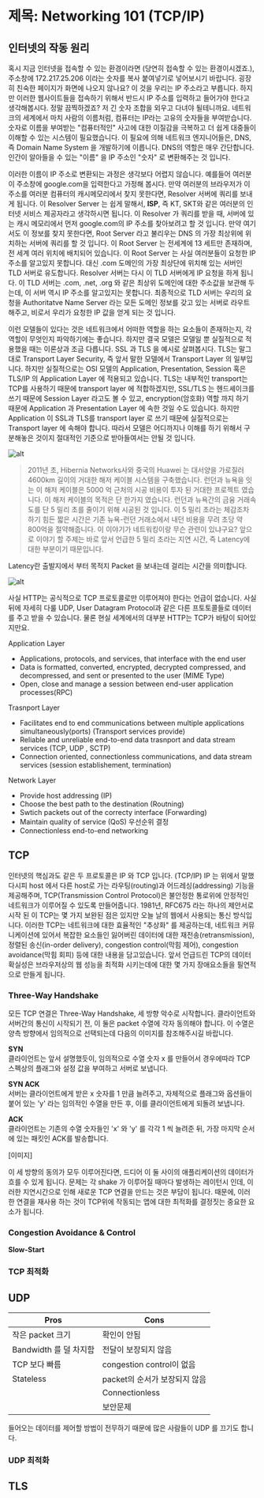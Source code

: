 # 제목: Networking 101 (TCP/IP)

<!-- TODO 서론 입력 해야함 -->

## 인터넷의 작동 원리

혹시 지금 인터넷을 접속할 수 있는 환경이라면 (당연히 접속할 수 있는 환경이시겠죠.), 주소창에 172.217.25.206 이라는 숫자를 복사 붙여넣기로 넣어보시기 바랍니다. 굉장히 친숙한 페이지가 화면에 나오지 않나요? 이 것을 우리는 IP 주소라고 부릅니다. 하지만 이러한 웹사이트들을 접속하기 위해서 반드시 IP 주소를 입력하고 들어가야 한다고 생각해봅시다. 정말 끔찍하겠죠? 저 긴 숫자 조합을 외우고 다녀야 될테니까요. 네트워크의 세계에서 마치 사람의 이름처럼, 컴퓨터는 IP라는 고유의 숫자들을 부여받습니다. 숫자로 이름을 부여받는 "컴퓨터적인" 사고에 대한 이질감을 극복하고 더 쉽게 대중들이 이해할 수 있는 시스템이 필요했습니다. 이 필요에 의해 네트워크 엔지니어들은, DNS, 즉 Domain Name System 을 개발하기에 이릅니다. DNS의 역할은 매우 간단합니다. 인간이 알아들을 수 있는 "이름" 을 IP 주소인 "숫자" 로 변환해주는 것 입니다.

이러한 이름이 IP 주소로 변환되는 과정은 생각보다 어렵지 않습니다. 예를들어 여러분이 주소창에 google.com을 입력한다고 가정해 봅시다. 만약 여러분의 브라우저가 이 주소를 여러분 컴퓨터의 캐시메모리에서 찾지 못한다면, Resolver 서버에 쿼리를 보내게 됩니다. 이 Resolver Server 는 쉽게 말해서, **ISP**, 즉 KT, SKT와 같은 여러분의 인터넷 서비스 제공자라고 생각하시면 됩니다. 이 Resolver 가 쿼리를 받을 때, 서버에 있는 캐시 메모리에서 먼저 google.com의 IP 주소를 찾아보려고 할 것 입니다. 만약 여기서도 이 정보를 찾지 못한다면, Root Server 라고 불리우는 DNS 의 가장 최상위에 위치하는 서버에 쿼리를 할 것 입니다. 이 Root Server 는 전세계에 13 세트만 존재하며, 전 세계 여러 위치에 배치되어 있습니다. 이 Root Server 는 사실 여러분들이 요청한 IP 주소를 알고있지 못합니다. 대신 .com 도메인의 가장 최상단에 위치해 있는 서버인 TLD 서버로 유도합니다. Resolver 서버는 다시 이 TLD 서버에게 IP 요청을 하게 됩니다. 이 TLD 서버는 .com, .net, .org 와 같은 최상위 도메인에 대한 주소값을 보관해 두는데, 이 서버 역시 IP 주소를 알고있지는 못합니다. 최종적으로 TLD 서버는 우리의 요청을 Authoritatve Name Server 라는 모든 도메인 정보를 갖고 있는 서버로 라우트 해주고, 비로서 우리가 요청한 IP 값을 얻게 되는 것 입니다.

<!-- TODO 자 여기까지 우리는 x 를 배웠습니다 -->

이런 모델들이 있다는 것은 네트워크에서 어떠한 역할을 하는 요소들이 존재하는지, 각 역할이 무엇인지 파악하기에는 좋습니다. 하지만 결국 모델은 모델일 뿐 실질적으로 적용했을 때는 이론상과 조금 다릅니다. SSL 과 TLS 을 예시로 살펴봅시다. TLS는 말그대로 Transport Layer Security, 즉 앞서 말한 모델에서 Transport Layer 의 일부입니다. 하지만 실질적으로는 OSI 모델의 Application, Presentation, Session 혹은 TLS/IP 의 Application Layer 에 적용되고 있습니다. TLS는 내부적인 transport는 TCP를 사용하기 때문에 transport layer 에 적합하겠지만, SSL/TLS 는 헨드셰이크를 쓰기 때문에 Session Layer 라고도 볼 수 있고, encryption(암호화) 역할 까지 하기 때문에 Application 과 Presentation Layer 에 속한 것일 수도 있습니다. 하지만 Application 이 SSL과 TLS를 transport layer 로 쓰기 때문에 실질적으로는 Transport layer 에 속해야 합니다. 따라서 모델은 어디까지나 이해를 하기 위해서 구분해놓은 것이지 절대적인 기준으로 받아들여서는 안될 것 입니다.

![alt](http://drive.google.com/uc?id=1AIUbp_rqGIlmygyQqt0war3aC1BNeC4t)

> 2011년 초, Hibernia Networks사와 중국의 Huawei 는 대서양을 가로질러 4600km 길이의 거대한 해저 케이블 시스템을 구축했습니다. 런던과 뉴욕을 잇는 이 해저 케이블은 5000 억 근처의 시공 비용이 투자 된 거대한 프로젝트 였습니다. 이 해저 케이블의 목적은 단 한가지 였습니다. 런던과 뉴욕간의 금융 거래속도를 단 5 밀리 초를 줄이기 위해 시공된 것 입니다. 이 5 밀리 초라는 체감조차 하기 힘든 짧은 시간은 기존 뉴욕-런던 거래소에서 내던 비용을 무려 초당 약 800억을 절약해줍니다. 이 이야기가 네트워킹이랑 무슨 관련이 있냐구요? 앞으로 이야기 할 주제는 바로 앞서 언급한 5 밀리 초라는 지연 시간, 즉 Latency에 대한 부분이기 때문입니다.

Latency란 출발지에서 부터 목적지 Packet 을 보내는데 걸리는 시간을 의미합니다.

![alt](http://drive.google.com/uc?id=1xZO467PtxlZfVjU0xAFg6jN5CugidWPM)

사실 HTTP는 공식적으로 TCP 프로토콜로만 이루어져야 한다는 언급이 없습니다. 사실 뒤에 자세히 다룰 UDP, User Datagram Protocol과 같은 다른 프토토콜들로 데이터를 주고 받을 수 있습니다. 물론 현실 세계에서의 대부분 HTTP는 TCP가 바탕이 되어있지만요.

Application Layer

- Applications, protocols, and services, that interface with the end user
- Data is formatted, converted, encrypted, decrypted compressed, and decompressed, and sent or presented to the user (MIME Type)
- Open, close and manage a session between end-user application processes(RPC)

Trasnport Layer

- Facilitates end to end communications between multiple applications simultaneously(ports) (Transport services provide)
- Reliable and unreliable end-to-end data trasnport and data stream services (TCP, UDP , SCTP)
- Connection oriented, connectionless communications, and data stream services (session establishement, termination)

Network Layer

- Provide host addressing (IP)
- Choose the best path to the destination (Routning)
- Swtich packets out of the correcty interface (Forwarding)
- Maintain quality of service (QoS) 우선순위 결정
- Connectionless end-to-end networking

## TCP

인터넷의 핵심과도 같은 두 프로토콜은 IP 와 TCP 입니다. (TCP/IP)
IP 는 위에서 말했다시피 host 에서 다른 host로 가는 라우팅(routing)과 어드레싱(addressing) 기능을 제공해주며, TCP(Transmission Control Protocol)은 불안정한 통로위에 안정적인 네트워크가 이루어질 수 있도록 만들어줍니다. 1981년, RFC675 라는 하나의 제안서로 시작 된 이 TCP는 몇 가지 보완된 점은 있지만 오늘 날의 웹에서 사용되는 통신 방식입니다. 이러한 TCP는 네트워크에 대한 효율적인 "추상화" 를 제공하는데, 네트워크 커뮤니케이션에 있어서 복잡한 요소들인 잃어버린 데이터에 대한 재전송(retransmission), 정렬된 송신(in-order delivery), congestion control(막힘 제어), congestion avoidance(막힘 회피) 등에 대한 내용을 담고있습니다. 앞서 언급드린 TCP의 데이터 확실성은 브라우저상의 웹 성능을 최적화 시키는데에 대한 몇 가지 장애요소들을 필연적으로 만들게 됩니다.

### Three-Way Handshake

모든 TCP 연결은 Three-Way Handshake, 세 방향 악수로 시작합니다. 클라이언트와 서버간의 통신이 시작되기 전, 이 둘은 packet 수열에 각자 동의해야 합니다. 이 수열은 양측 방향에서 임의적으로 선택되는데 다음의 이미지를 참조해주시길 바랍니다.

**SYN**<br />
클라이언트는 앞서 설명했듯이, 임의적으로 수열 숫자 x 를 만들어서 경우에따라 TCP 스펙상의 플래그와 설정 값을 부여하고 서버로 보냅니다.

**SYN ACK**<br />
서버는 클라이언트에게 받은 x 숫자를 1 만큼 늘려주고, 자체적으로 플래그와 옵션들이 붙어 있는 'y' 라는 임의적인 수열을 만든 후, 이를 클라이언트에게 되돌려 보냅니다.

**ACK**<br />
클라이언트는 기존의 수열 숫자들인 'x' 와 'y' 를 각각 1 씩 늘려준 뒤, 가장 마지막 순서에 있는 패킷인 ACK를 발송합니다.

[이미지]

이 세 방향의 동의가 모두 이루어진다면, 드디어 이 둘 사이의 애플리케이션의 데이터가 흐를 수 있게 됩니다. 문제는 각 shake 가 이루어질 때마다 발생하는 레이턴시 인데, 이러한 지연시간으로 인해 새로운 TCP 연결을 만드는 것은 부담이 됩니다. 때문에, 이러한 연결을 재사용 하는 것이 TCP위에 작동되는 앱에 대한 최적화를 결정짓는 중요한 요소가 됩니다.

### Congestion Avoidance & Control

**Slow-Start**

### TCP 최적화

## UDP

| Pros            | Cons                          |
| --------------- | ----------------------------- |
| 작은 packet 크기 | 확인이 안됨                      |
| Bandwidth 를 덜 차지함  | 전달이 보장되지 않음                |
| TCP 보다 빠름 | congestion control이 없음       |
| Stateless       | packet의 순서가 보장되지 않음       |
|                 | Connectionless                |
|                 | 보안문제                        |

들어오는 데이터를 제어할 방법이 전무하기 때문에 많은 사람들이 UDP 를 끄기도 합니다.

### UDP 최적화

## TLS




